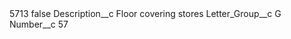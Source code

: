 <?xml version="1.0" encoding="UTF-8"?>
<CustomMetadata xmlns="http://soap.sforce.com/2006/04/metadata" xmlns:xsi="http://www.w3.org/2001/XMLSchema-instance" xmlns:xsd="http://www.w3.org/2001/XMLSchema">
    <label>5713</label>
    <protected>false</protected>
    <values>
        <field>Description__c</field>
        <value xsi:type="xsd:string">Floor covering stores</value>
    </values>
    <values>
        <field>Letter_Group__c</field>
        <value xsi:type="xsd:string">G</value>
    </values>
    <values>
        <field>Number__c</field>
        <value xsi:type="xsd:string">57</value>
    </values>
</CustomMetadata>
